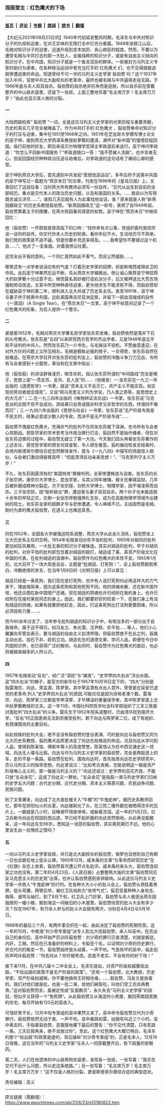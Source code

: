 ### 观雨堂主：红色鹰犬的下场

---

#### [首页](../../../..?n13180822) &nbsp;|&nbsp; [评论](../../../../../epoch-comment?n13180822) &nbsp;|&nbsp; [专题](../../../../../epoch-special?n13180822) &nbsp;|&nbsp; [禁闻](../../../../../epoch-news?n13180822) &nbsp;|&nbsp; [禁书](../../../../../books?n13180822) &nbsp;|&nbsp; [翻墙](https://github.com/gfw-breaker/nogfw/blob/master/README.md?n13180822)


<div class="post_content" id="artbody" itemprop="articleBody">
 <!-- article content begin -->
 <p>
  【大纪元2021年08月23日讯】1940年代初延安整风时期，毛泽东与中共对知识分子的仇视和迫害，在对王实味的无情打击中已充分暴露。1949年坐稳江山后，毛贼对知识分子的迫害，迅速升级到变本加厉、丧心病狂的程度。然而，不要以为遭受毛贼与中共打击的那一大批人，全属纯粹的知识分子，或是有自由主义倾向的知识分子。在中共国，知识分子就是一个鱼龙混杂的群体。一些被封为马列主义专家的助纣为虐者，在各种政治运动中曾充当打手的
  <ok href="https://www.epochtimes.com/gb/tag/%E7%BA%A2%E8%89%B2%E9%B9%B0%E7%8A%AC.html">
   红色鹰犬
  </ok>
  们，也不见得就能逃脱惨遭迫害的命运。知道曾经不可一世的马列主义史学家
  <ok href="https://www.epochtimes.com/gb/tag/%E7%BF%A6%E4%BC%AF%E8%B5%9E.html">
   翦伯赞
  </ok>
  吗？这个1937年加入中共，官居中共北大副校长的老革命，最终也被毛贼与中共逼得走投无路，于1968年底与夫人双双自杀。翦伯赞的自杀绝非抗争而是逃脱，所以自杀前在穿戴整齐的中山装衣袋里，还留下一张纸，上面工整地写着“毛主席万岁！毛主席万万岁！”由此也显示其人格的分裂。
 </p>
 <h4>
  一
 </h4>
 <p>
  大陆网路检索“
  <ok href="https://www.epochtimes.com/gb/tag/%E7%BF%A6%E4%BC%AF%E8%B5%9E.html">
   翦伯赞
  </ok>
  ”一词，全是这位马列主义史学家的光荣历程与重要贡献，历史的真实几乎完全被掩盖了。作为中共打手的
  <ok href="https://www.epochtimes.com/gb/tag/%E7%BA%A2%E8%89%B2%E9%B9%B0%E7%8A%AC.html">
   红色鹰犬
  </ok>
  ，翦伯赞奉命对知识分子的打压与迫害，集中在1951至1966年之间。1951年在芝加哥大学撰写博士论文的巫宁坤，接到燕京大学西语系教授赵萝蕤的邀请，满怀对“新中国”的憧憬启程回国。临行前他的好友，即后来诺贝尔物理学奖得主李政道前来送行。巫宁坤问李政道：“你怎么不回新中国服务？”李政道随口一答：“我不愿被人洗脑”。也许言者无心，但巫回国经历种种政治压迫与劫难后，对李政道的这句话有了痛彻心扉的感受。
 </p>
 <p>
  巫宁坤到燕京大学后，首先遇到中共发起“思想改造运动”。多年后终于逃离中共国的巫宁坤写过一篇题为“燕京末日”的文章，刊发在1998年的《星岛日报》上。文章回忆了这段往事：当时燕大所有教师必须写一份自传，“交代从出生到目前的全部经历，重点是交代本人的政治历史问题，以及和美国的关系。……我自以为写得既忠诚又详尽……”。谁知几天后就有人为此事找他谈话，谁？原来就是人称“新燕园摄政王”的历史系教授翦伯赞。“新燕园摄政王”这一称号，表明了自1949年起，翦伯赞靠着主子的撑腰，在燕大校园春风得意的权势。巫宁坤在“燕京末日”中继续回忆：
 </p>
 <p>
  他（翦伯赞）一开腔就是居高临下的口吻：“找你来有点公事，党组织委托我找你谈一谈你的自传，你交代你本人历史的轮廓。看你年纪不大，生活经历可不简单。我们党的政策是不追不逼，但是你要补充还来得及。……我希望你不要错过这个机会……”。他点了一支香烟。对着我喷云吐雾。
 </p>
 <p>
  这完全出乎我的意料。一个同仁竟然如此不客气，而且公然威胁……。
 </p>
 <p>
  哪里还有一点学者说话应有的气度？打着历史学家的招牌，却是斯塔西或锦衣卫的作风。此后巫宁坤果然厄运不断，先从燕京大学被踢出，倒让诚心推荐巫宁坤回燕大的赵萝蕤十分过意不去，继而莫名其妙被打成右派分子，后又被押送北大荒农场强制劳动改造，文革中所受种种虐待迫害，更令他求生不能求死不得，而翦伯赞却在威胁巫宁坤的第二年，顺利进入北大并成了历史系主任。直至1991年，巫宁坤与妻子终于脱离中共国，远赴美国弗吉尼亚洲定居，并留下一部血泪凝成的自传《一滴泪》（A Single Tear）。在“燕京末日”一文里，巫宁坤不经意间记录了一个红色鹰犬的形象，为后人提供一个警示。
 </p>
 <h4>
  二
 </h4>
 <p>
  紧接着1952年，毛贼对燕京大学著名哲学家张东荪发难，翦伯赞依然是落井下石的头号鹰犬。张东荪是“五四”以来研究西方哲学的杰出学者，又是1948年底北平和平谈判的中间人。然而张东荪乃一介书生，与毛贼话不投机，不愿曲意逢迎，在对外方针的问题上又所见相左。毛贼是睚眦必报的痞子，一旦得势，张东荪自然在劫难逃。在燕京大学召开对张东荪的批判会上，翦伯赞的冷酷斗争刀刀见血，令所有与会者感到十分震惊，章诒和在文章中指出：
 </p>
 <p>
  他（翦伯翦）的讲话辞锋凌厉，暗含杀机，指认张东荪所谓的“中间路线”完全是幌子，思想上是“一贯反苏、反共、反人民”的……（他揭发）一.张东荪在一九三一年出版的《道德哲学》一书里，就说“资本主义不会灭亡，共产主义不能实现。如实现则劳动者就会饿死”。又说“把马克思主义列为学说，乃人类之奇辱，是思想史上的大污点”；二.在一九三四年出版的《唯物辨证法论战》一书里，张东荪说“马克思派的企图不但不会成功，其结果只会弄成既非科学又非哲学的东西，终谓四不像而已”；三.一九四六年出版的《思想与社会》一书里，张东荪说“无产阶级专政是不民主的，结果必变成少数人的专政，而决不是无产阶级专政”……
 </p>
 <p>
  翦伯赞不愧是红色鹰犬，充满杀气的批判不仅将张东荪推下深渊，也令所有与会者心惊胆战。把哲学家的学术思考当作政治罪行打击，翦自然不是始作俑者，但在对张东荪迫害的过程中，翦伯赞无疑立了第一大功。今天我们回头再看张东荪著作的上述言论，感觉哲学家的预言何其睿智，令人顿生敬意。翦的煽动性发言结束时，会场内斯德哥尔摩综合症忽然群体发作，竟与《一九八四》中描写的场面惊人相似，与会者们激动得振臂高呼：“彻底肃清反动亲美思想！”、“马克思列宁主义万岁！”
 </p>
 <p>
  不久，张东荪因莫须有的“美国特务”罪被判刑，全家惨遭株连与迫害。张东荪的长子张宗炳，康奈尔大学博士，昆虫学家，与其父同年被捕，被关在秦城监狱，几年后被折磨成精神分裂症。次子张宗燧，剑桥大学博士，物理学家，因不堪凌辱而自杀。三子张宗颎，因“偷听敌台”罪，遭迫害与妻子双双自杀。两个孙子也未能逃脱十余年的牢狱之灾，仅剩一女张宗烨勉强挣扎生存，成为在高能物理学领域作出建树的院士。张东荪全家的超群才华与悲惨遭遇，令人唏嘘不已。主凶固然是毛贼，助纣为虐的鹰犬翦伯赞，在道义上也难逃其责。
 </p>
 <h4>
  三
 </h4>
 <p>
  同在1952年，全国各大学被强迫院系调整，燕京大学从此永久消失，翦伯赞坐上北大历史系主任的交椅。1954年毛贼发动对俞平伯的批判，1955年对胡风的批判更加如狂风暴雨，一大批无辜的知识分子被株连。其实对胡适的批判，早于对胡风的批判，对俞平伯的批判即包含着对胡适的敲打，胡适成了美、英资产阶级文化在中国的代表。在批判胡适的浪潮中，翦伯赞作为红色鹰犬的本性不变。1955年1月初，北大召开了一场大型座谈会，主题是“批胡适，打死狗！”，会上翦伯赞颠倒黑白、冷酷绝情的发言，在当年1月6日的《光明日报》上可以查见：
 </p>
 <p>
  胡适已经是一条死狗，我们现在是打死狗，也许有人说打死狗何必用这样大的力气来干，理由很简单，因为这条死狗和其他死狗不同，他的阴魂未散，还在新中国作怪，他还企图在新中国借尸还魂。现在胡适的阴魂也许已经附在我的身上，也许已经附在在座的某些同志的身上。因此，我们都要好好的检查一下，在我们身上有没有胡适的阴魂，如果有就要把他赶走，因此，打这条死狗比打活狗更要困难，所以必须投些力量……。
 </p>
 <p>
  而今60余年过去了，当年参与批判胡适的知识分子中，有相当多的一部分出于自我保命，属于迫不得已，如冯友兰、朱光潜、沈尹默、俞平伯……等人，他们小心翼翼向军管会表示，要与胡适的自由主义划清界限。但翦伯赞绝不在此之列，翦属主动出击、投石下井、趁机立功。胡适先生的道德文章、学问人品，即便在今日中共国知识界，也已获得广泛的敬仰。与此同时，翦伯赞作为红色鹰犬的面目，也必将被越来越多的人所认识。
 </p>
 <h4>
  四
 </h4>
 <p>
  1957年毛贼发动“反右”，经广泛“深挖”与“揭发”，“史学界四大右派”浮出水面。这“四大右派”的帽子，是官方的新华社于1957年10月18日定下的，“四大”分别是指雷海宗、向达、荣孟源、陈梦家。其中荣孟源有点出人意外，荣曾是在延安已退党的老革命,列入“史学界四大右派”的原因,可能仅仅是因为资格老凑个数。雷海宗、向达、陈梦家三位都是学养深厚、才华横溢的重量级学者，其中陈梦家是上文中赵萝蕤教授的丈夫。这一年11月，中国社科院哲学社会科学部组织了三天三夜面对面批判“四大右派”的斗争。雷先生于1952年院系调整时，已由清华贬到南开大学，“反右”时正因患病无法到京接受批判，剩下向达与陈梦家二位，成了有组织、有预谋围攻的主要目标。
 </p>
 <p>
  如此规格的批判大会，绝不会没有翦伯赞的登台表演。巧的是向达与翦伯赞又同为北大历史系教授，翦的鹰犬品质更决定了向达在劫难逃的命运。况且向达从学问到人品，曾得到陈寅恪、傅斯年等人的高度赞誉。陈寅恪认为在中西交通史这一领域，向达无人堪与比肩。向达与作为马列主义史学家的翦伯赞，完全是两股道上的车，走的不是一条路。翦伯赞在批判、围攻向达时，首先指责向达在史学研究中，否认马列主义的指导思想。向达曾说过：“比如考古发掘，怎能说明这一锄是资产阶级唯心主义的，那一锄是马列主义的？”向达还说过：史学界的百花齐放，不能只放“五朵金花”，这成了向达又一罪状。“五朵金花”是指翦一类马列史学家们归纳的史学五大问题：古代史分期、近代史分期、资本主义萌芽问题、农民战争问题、民族问题。
 </p>
 <p>
  到了文革爆发，向达成了北大首批被关入“牛棚”的“牛鬼蛇神”。据历史系教师回忆，那年在骄阳似火的炎夏，向达被剃光了头，在三院二楼外跪在被晒得烫手的瓦片上，一跪就是几小时，目睹者吓得直哆嗦，或躲着流泪。这一年的11月2日，红卫兵勒令向达在校园捡西瓜皮。早已经不起折磨的向达突然倒地，从此再没能醒来，这一年向达先生66岁。悉知这一消息的翦伯赞，其实离死期已不远，他的心里会生出一丝愧疚之情吗？
 </p>
 <h4>
  五
 </h4>
 <p>
  一向以马列主义史学家自居，并已是北大副校长的翦伯赞，做梦也没想到自己有朝一日也会跪在地上低头认罪。1965年12月，戚本禹的文章“为革命而研究历史”在《红旗》杂志上发表，翦伯赞首次遭公开点名批评。戚本禹的来头大，翦伯赞连招架之功也没有。第二年的4月23日，《人民日报》占整整两大版的文章“翦伯赞同志反马克思主义的历史观”出笼，也许让翦伯赞感到丧钟敲响。从此这位马列主义史学家一步跌入“牛鬼蛇神”的行列。在各种大大小小的批斗会上，翦伯赞头颈挂着黑牌，低头弯腰，两臂后举，被红卫兵戏称为“坐喷气式”。翦忍受着种种人身攻击、侮辱、谩骂与抽打。到了8月下旬，红卫兵上门抄家，翦伯赞与夫人被逐出燕东园独居的一幢小楼，搬到海淀一间破旧的小木屋里。翦伯赞经受的批斗大会有多少次？仅在1967年，有万余人参与的批斗大会就有两次，分别在4月4日与5月16日。
 </p>
 <p>
  1968年的最后三个月，有两件事交织在一起，由此决定了翦伯赞的死期将至。这一年的10月，中南海“刘少奇专案组”派专人到北大找翦伯赞，来人叫巫中。在亮出自己的身份后，巫中开始严厉训斥翦伯赞：刘少奇的罪行已查清楚，刘就是叛徒，内奸，工贼。然后在已准备好的材料上，令翦签个名，以证明刘少奇的历史罪行，并交代刘的叛变一节。翦伯赞始终低头站着，一声不吭。气急败坏的巫中，临走前厉声呵斥翦伯赞：“何去何从？你仔细考虑。态度不老实，不会有你的好下场！”
 </p>
 <p>
  接下来11月，在中共八届十二中全会上，毛泽东提出，对资产阶级权威要给出路，“不给出路的政策不是无产阶级的政策”。“还有一个翦伯赞，北大教授，历史学家，资产阶级权威嘛。你不要他搞帝王将相也难。……翦伯赞、冯友兰是放毒的，我们对他们就是批，也是一批二保，给他们碗饭吃，叫他们受工农兵再教育。”这对翦伯赞而言，虽被定性成“反面教员”，永久失去“马列主义史学家”的挂冠，但似乎又获得一个“免死牌”。从此翦伯赞又从海淀的小黑屋，搬回燕南园宽敞的住宅，每月开始有120元的高收入。
 </p>
 <p>
  可惜好景不长，12月中旬专案组的巫中果然又来了。巫中命令翦伯赞交代刘少奇罪行，翦伯赞依然无动于衷、一声不吭。巫中暴跳如雷，凶狠吼叫近三个小时。巫中离去时，手指着翦伯赞，恶狠狠地撂下最后的警告：“你不交代清楚，只有死路一条。三天后我再来，绝不会放过你”。至此，这个红色鹰犬大概已明白，毛泽东的那个“给出路”的政策是虚的，背后操纵“刘少奇专案组”的，正是毛本人。12月19日夜晚，这位当年的“马列主义史学家”与夫人一同穿戴整齐后，吞下超量的安眠药。
 </p>
 <p>
  第二天，人们在他遗体的中山装两侧衣袋里，发现各一张纸，一张写着：“我实在交代不出什么问题，所以走这条绝路。”；另一张写着：“毛主席万岁！毛主席万岁！毛主席万万岁！”这不仅是人格的分裂，更是斯德哥尔摩综合症的典型症状。
 </p>
 <p>
  责任编辑：高义
 </p>
 <!-- article content end -->
 <div id="below_article_ad">
 </div>
</div>


---

原文链接（需翻墙）：https://www.epochtimes.com/gb/21/8/23/n13180822.htm